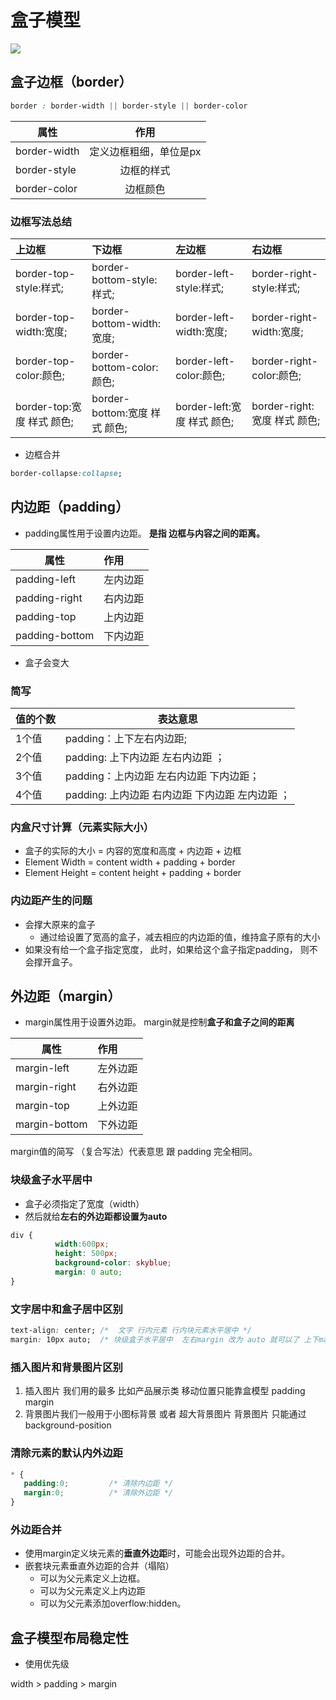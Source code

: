 # 盒子模型

![](https://www.runoob.com/images/box-model.gif)

## 盒子边框（border）

```css
border : border-width || border-style || border-color
```

属性           |      作用
------------ | :----------:
border-width | 定义边框粗细，单位是px
border-style |    边框的样式
border-color |     边框颜色

### 边框写法总结

上边框                  | 下边框                      | 左边框                   | 右边框
:------------------- | :----------------------- | :-------------------- | :---------------------
border-top-style:样式; | border-bottom-style:样式;  | border-left-style:样式; | border-right-style:样式;
border-top-width:宽度; | border- bottom-width:宽度; | border-left-width:宽度; | border-right-width:宽度;
border-top-color:颜色; | border- bottom-color:颜色; | border-left-color:颜色; | border-right-color:颜色;
border-top:宽度 样式 颜色; | border-bottom:宽度 样式 颜色;  | border-left:宽度 样式 颜色; | border-right:宽度 样式 颜色;

- 边框合并

```css
border-collapse:collapse;
```

## 内边距（padding）

- padding属性用于设置内边距。 **是指 边框与内容之间的距离。**

属性             | 作用
-------------- | :---
padding-left   | 左内边距
padding-right  | 右内边距
padding-top    | 上内边距
padding-bottom | 下内边距

- 盒子会变大

### 简写

值的个数 | 表达意思
---- | ------------------------------
1个值  | padding：上下左右内边距;
2个值  | padding: 上下内边距 左右内边距 ；
3个值  | padding：上内边距 左右内边距 下内边距；
4个值  | padding: 上内边距 右内边距 下内边距 左内边距 ；

### 内盒尺寸计算（元素实际大小）

- 盒子的实际的大小 =   内容的宽度和高度 +  内边距   +  边框   
- Element Width = content width + padding + border 
- Element Height = content height + padding + border 

### 内边距产生的问题

- 会撑大原来的盒子
  - 通过给设置了宽高的盒子，减去相应的内边距的值，维持盒子原有的大小
- 如果没有给一个盒子指定宽度， 此时，如果给这个盒子指定padding， 则不会撑开盒子。

## 外边距（margin）

- margin属性用于设置外边距。  margin就是控制**盒子和盒子之间的距离**

| 属性          | 作用     |
| ------------- | :------- |
| margin-left   | 左外边距 |
| margin-right  | 右外边距 |
| margin-top    | 上外边距 |
| margin-bottom | 下外边距 |

margin值的简写 （复合写法）代表意思  跟 padding 完全相同。

### 块级盒子水平居中

- 盒子必须指定了宽度（width）
- 然后就给**左右的外边距都设置为auto**

```css
div {
          width:600px;
          height: 500px;
          background-color: skyblue;
          margin: 0 auto;
} 
```

### 文字居中和盒子居中区别

```css
text-align: center; /*  文字 行内元素 行内块元素水平居中 */
margin: 10px auto;  /* 块级盒子水平居中  左右margin 改为 auto 就可以了 上下margin都可以 */
```

### 插入图片和背景图片区别

1. 插入图片 我们用的最多 比如产品展示类  移动位置只能靠盒模型 padding margin
2. 背景图片我们一般用于小图标背景 或者 超大背景图片  背景图片 只能通过  background-position

### 清除元素的默认内外边距

```css
* {
   padding:0;         /* 清除内边距 */
   margin:0;          /* 清除外边距 */
}
```

### 外边距合并

- 使用margin定义块元素的**垂直外边距**时，可能会出现外边距的合并。
-  嵌套块元素垂直外边距的合并（塌陷）
   - 可以为父元素定义上边框。
   - 可以为父元素定义上内边距
   - 可以为父元素添加overflow:hidden。

## 盒子模型布局稳定性

- 使用优先级

 width >  padding  >   margin   




